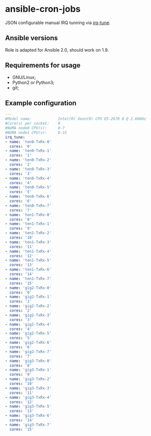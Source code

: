 ansible-cron-jobs
====================

JSON configurable manual IRQ tunning via [irq-tune](//github.com/k0ste/irq-tune).

Ansible versions
--------------------

Role is adapted for Ansible 2.0, should work on 1.9.

Requirements for usage
-----------------------------------

* GNU/Linux;
* Python2 or Python3;
* git;

Example configuration
-------------------------

```yaml
---
#Model name:            Intel(R) Xeon(R) CPU E5-2670 0 @ 2.60GHz
#Core(s) per socket:    8
#NUMA node0 CPU(s):     0-7
#NUMA node1 CPU(s):     8-15
irq_tune:
- name: 'ten0-TxRx-0'
  cores: '0'
- name: 'ten0-TxRx-1'
  cores: '1'
- name: 'ten0-TxRx-2'
  cores: '2'
- name: 'ten0-TxRx-3'
  cores: '3'
- name: 'ten0-TxRx-4'
  cores: '4'
- name: 'ten0-TxRx-5'
  cores: '5'
- name: 'ten0-TxRx-6'
  cores: '6'
- name: 'ten0-TxRx-7'
  cores: '7'
- name: 'ten1-TxRx-0'
  cores: '8'
- name: 'ten1-TxRx-1'
  cores: '9'
- name: 'ten1-TxRx-2'
  cores: '10'
- name: 'ten1-TxRx-3'
  cores: '11'
- name: 'ten1-TxRx-4'
  cores: '12'
- name: 'ten1-TxRx-5'
  cores: '13'
- name: 'ten1-TxRx-6'
  cores: '14'
- name: 'ten1-TxRx-7'
  cores: '15'
- name: 'gig2-TxRx-0'
  cores: '0'
- name: 'gig2-TxRx-1'
  cores: '1'
- name: 'gig2-TxRx-2'
  cores: '2'
- name: 'gig2-TxRx-3'
  cores: '3'
- name: 'gig2-TxRx-4'
  cores: '4'
- name: 'gig2-TxRx-5'
  cores: '5'
- name: 'gig2-TxRx-6'
  cores: '6'
- name: 'gig2-TxRx-7'
  cores: '7'
- name: 'gig3-TxRx-0'
  cores: '8'
- name: 'gig3-TxRx-1'
  cores: '9'
- name: 'gig3-TxRx-2'
  cores: '10'
- name: 'gig3-TxRx-3'
  cores: '11'
- name: 'gig3-TxRx-4'
  cores: '12'
- name: 'gig3-TxRx-5'
  cores: '13'
- name: 'gig3-TxRx-6'
  cores: '14'
- name: 'gig3-TxRx-7'
  cores: '15'
```
